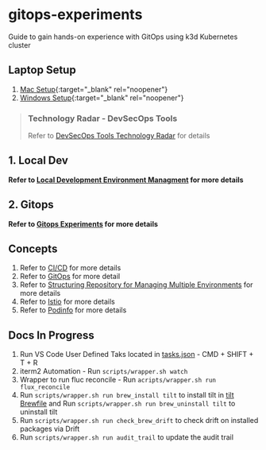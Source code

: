 # gitops-experiments

Guide to gain hands-on experience with GitOps using k3d Kubernetes cluster 

## Laptop Setup

1. [Mac Setup](https://github.com/rajasoun/mac-onboard){:target="_blank" rel="noopener"}
2. [Windows Setup](https://github.com/rajasoun/win10x-onboard){:target="_blank" rel="noopener"}

> ### Technology Radar - DevSecOps Tools
> Refer to [DevSecOps Tools Technology Radar](./docs/DevSecOps-Tools-Radar.md) for details

## 1. Local Dev

**Refer to [Local Development Environment Managment](local-dev/README.md) for more details**


## 2. Gitops 

**Refer to [Gitops Experiments](gitops/README.md) for more details**


## Concepts 

1. Refer to [CI/CD](./docs/CI-CD.md) for more details
1. Refer to [GitOps](./docs/GitOps.md) for more detail
1. Refer to [Structuring Repository for Managing Multiple Environments](./docs/GitOps-Repo-Structure.md) for more details
1. Refer to [Istio](./docs/ISTIO.md) for more details
1. Refer to [Podinfo](./docs/Podinfo.md) for more details


Docs In Progress
---

1. Run VS Code User Defined Taks located in [tasks.json](./.vscode/tasks.json)  - CMD + SHIFT + T + R 
2. iterm2 Automation - Run `scripts/wrapper.sh watch` 
3. Wrapper to run fluc reconcile - Run `acripts/wrapper.sh run flux_reconcile`
4. Run `scripts/wrapper.sh run brew_install tilt` to install tilt in [tilt Brewfile](./local-dev/iaac/prerequisites/local/tilt/Brewfile) and Run `scripts/wrapper.sh run brew_uninstall tilt` to uninstall tilt
5. Run `scripts/wrapper.sh run check_brew_drift` to check drift on installed packages via Drift
6. Run `scripts/wrapper.sh run audit_trail` to update the audit trail